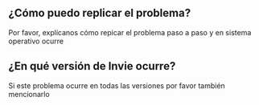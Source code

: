 ## ¿Cómo puedo replicar el problema?
Por favor, explícanos cómo repicar el problema paso a paso y en sistema operativo ocurre
## ¿En qué versión de Invie ocurre?
Si este problema ocurre en todas las versiones por favor también mencionarlo
